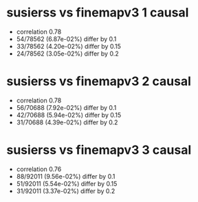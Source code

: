 # susierss vs finemapv3  1 causal

- correlation 0.78
- 54/78562 (6.87e-02%) differ by 0.1
- 33/78562 (4.20e-02%) differ by 0.15
- 24/78562 (3.05e-02%) differ by 0.2


# susierss vs finemapv3  2 causal

- correlation 0.78
- 56/70688 (7.92e-02%) differ by 0.1
- 42/70688 (5.94e-02%) differ by 0.15
- 31/70688 (4.39e-02%) differ by 0.2


# susierss vs finemapv3  3 causal

- correlation 0.76
- 88/92011 (9.56e-02%) differ by 0.1
- 51/92011 (5.54e-02%) differ by 0.15
- 31/92011 (3.37e-02%) differ by 0.2


